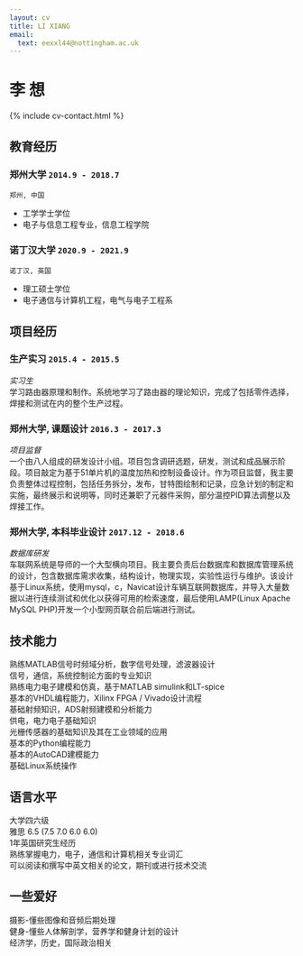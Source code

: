 ```yaml
---
layout: cv
title: LI XIANG
email:
  text: eexxl44@nottingham.ac.uk
---
```


# **李** **想**

<!--
include contact information from the front matter
Supported arguments:
    - homepage: url, text
    - phone
    - email
-->

{% include cv-contact.html %}

## 教育经历

### **郑州大学** `2014.9 - 2018.7`

```
郑州, 中国
```

- 工学学士学位
- 电子与信息工程专业，信息工程学院

### **诺丁汉大学** `2020.9 - 2021.9`

```
诺丁汉, 英国
```

- 理工硕士学位
- 电子通信与计算机工程，电气与电子工程系


## 项目经历

### **生产实习** `2015.4 - 2015.5`

_实习生_<br>
学习路由器原理和制作。系统地学习了路由器的理论知识，完成了包括零件选择，焊接和测试在内的整个生产过程。

### **郑州大学, 课题设计** `2016.3 - 2017.3`

_项目监督_<br>
一个由八人组成的研发设计小组。项目包含调研选题，研发，测试和成品展示阶段。项目敲定为基于51单片机的温度加热和控制设备设计。作为项目监督，我主要负责整体过程控制，包括任务拆分，发布，甘特图绘制和记录，应急计划的制定和实施，最终展示和说明等，同时还兼职了元器件采购，部分温控PID算法调整以及焊接工作。

### **郑州大学, 本科毕业设计** `2017.12 - 2018.6`
_数据库研发_<br>
车联网系统是导师的一个大型横向项目。我主要负责后台数据库和数据库管理系统的设计，包含数据库需求收集，结构设计，物理实现，实验性运行与维护。该设计基于Linux系统，使用mysql，c，Navicat设计车辆互联网数据库，并导入大量数据以进行连续测试和优化以获得可用的检索速度，最后使用LAMP(Linux Apache MySQL PHP)开发一个小型网页联合前后端进行测试。

## 技术能力

熟练MATLAB信号时频域分析，数字信号处理，滤波器设计 <br>
信号，通信，系统控制论方面的专业知识 <br>
熟练电力电子建模和仿真，基于MATLAB simulink和LT-spice <br>
基本的VHDL编程能力，Xilinx FPGA / Vivado设计流程 <br>
基础射频知识，ADS射频建模和分析能力 <br>
供电，电力电子基础知识 <br>
光栅传感器的基础知识及其在工业领域的应用 <br>
基本的Python编程能力 <br>
基本的AutoCAD建模能力 <br>
基础Linux系统操作 <br>



## 语言水平

大学四六级 <br>
雅思 6.5 (7.5 7.0 6.0 6.0) <br>
1年英国研究生经历<br>
熟练掌握电力，电子，通信和计算机相关专业词汇 <br>
可以阅读和撰写中英文相关的论文，期刊或进行技术交流 <br>

## 一些爱好

摄影-懂些图像和音频后期处理 <br>
健身-懂些人体解剖学，营养学和健身计划的设计 <br>
经济学，历史，国际政治相关 <br>


<!-- ### Footer

Last updated: May 2013 -->
